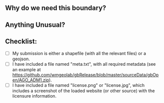 <!--- If you are submitting a boundary, Please include your ISO code and ADM level in the title -->
<!--- This PR template is for boundary submissions; if you are submitting code please give us as much detail as possible. -->

## Why do we need this boundary?  
<!--- If this is in response to a github issue, just link it here. -->

## Anything Unusual?
<!--- Please describe any known complications with your submission. -->
<!--- You can also include anything else we need to know while assessing this data. -->

## Checklist:
<!--- Go over all the following points, and put an `x` in all the boxes that apply. -->
<!--- If you're unsure about any of these, don't hesitate to ask. We're here to help! -->
- [ ] My submission is either a shapefile (with all the relevant files) or a geojson.
- [ ] I have included a file named "meta.txt", with all required metadata (see an example at https://github.com/wmgeolab/gbRelease/blob/master/sourceData/gbOpen/AGO_ADM1.zip).
- [ ] I have included a file named "license.png" or "license.jpg", which includes a screenshot of the loaded website (or other source) with the licensure information.
